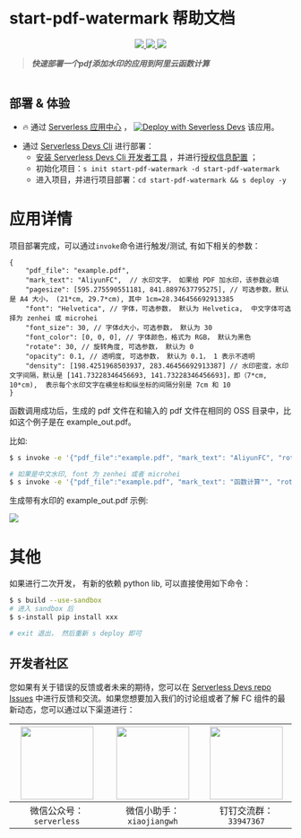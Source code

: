 # start-pdf-watermark 帮助文档

<p align="center" class="flex justify-center">
    <a href="https://www.serverless-devs.com" class="ml-1">
    <img src="http://editor.devsapp.cn/icon?package=start-pdf-watermark&type=packageType">
  </a>
  <a href="http://www.devsapp.cn/details.html?name=start-pdf-watermark" class="ml-1">
    <img src="http://editor.devsapp.cn/icon?package=start-pdf-watermark&type=packageVersion">
  </a>
  <a href="http://www.devsapp.cn/details.html?name=start-pdf-watermark" class="ml-1">
    <img src="http://editor.devsapp.cn/icon?package=start-pdf-watermark&type=packageDownload">
  </a>
</p>

<description>

> ***快速部署一个pdf添加水印的应用到阿里云函数计算***

</description>

<table>
</table>

<codepre id="codepre">
</codepre>

<deploy>

## 部署 & 体验

<appcenter>

-  :fire:  通过 [Serverless 应用中心](https://fcnext.console.aliyun.com/applications/create?template=start-pdf-watermark) ，
[![Deploy with Severless Devs](https://img.alicdn.com/imgextra/i1/O1CN01w5RFbX1v45s8TIXPz_!!6000000006118-55-tps-95-28.svg)](https://fcnext.console.aliyun.com/applications/create?template=start-pdf-watermark)  该应用。 

</appcenter>

- 通过 [Serverless Devs Cli](https://www.serverless-devs.com/serverless-devs/install) 进行部署：
    - [安装 Serverless Devs Cli 开发者工具](https://www.serverless-devs.com/serverless-devs/install) ，并进行[授权信息配置](https://www.serverless-devs.com/fc/config) ；
    - 初始化项目：`s init start-pdf-watermark -d start-pdf-watermark`   
    - 进入项目，并进行项目部署：`cd start-pdf-watermark && s deploy -y`

</deploy>

<appdetail id="flushContent">

# 应用详情

项目部署完成，可以通过`invoke`命令进行触发/测试, 有如下相关的参数：

```
{
    "pdf_file": "example.pdf",  
    "mark_text": "AliyunFC",  // 水印文字， 如果给 PDF 加水印，该参数必填
    "pagesize": [595.275590551181, 841.8897637795275], // 可选参数，默认是 A4 大小， (21*cm, 29.7*cm), 其中 1cm=28.346456692913385
    "font": "Helvetica", // 字体，可选参数， 默认为 Helvetica,  中文字体可选择为 zenhei 或 microhei
    "font_size": 30, // 字体d大小，可选参数， 默认为 30
    "font_color": [0, 0, 0], // 字体颜色，格式为 RGB， 默认为黑色
    "rotate": 30, // 旋转角度, 可选参数， 默认为 0
    "opacity": 0.1, // 透明度, 可选参数， 默认为 0.1， 1 表示不透明
    "density": [198.4251968503937, 283.46456692913387] // 水印密度，水印文字间隔，默认是 [141.73228346456693, 141.73228346456693]，即（7*cm, 10*cm),  表示每个水印文字在横坐标和纵坐标的间隔分别是 7cm 和 10
}
```

函数调用成功后，生成的 pdf 文件在和输入的 pdf 文件在相同的 OSS 目录中，比如这个例子是在 example_out.pdf。

比如:
```bash
$ s invoke -e '{"pdf_file":"example.pdf", "mark_text": "AliyunFC", "rotate":30}'

# 如果是中文水印, font 为 zenhei 或者 microhei
$ s invoke -e '{"pdf_file":"example.pdf", "mark_text": "函数计算"", "rotate":30, "font": "zenhei"}'
```

生成带有水印的 example_out.pdf 示例:

![](https://img.alicdn.com/imgextra/i1/O1CN01Tu6Ovz1gT5GcXhfm0_!!6000000004142-2-tps-647-842.png)

# 其他
如果进行二次开发， 有新的依赖 python lib, 可以直接使用如下命令：

```bash
$ s build --use-sandbox
# 进入 sandbox 后
$ s-install pip install xxx

# exit 退出， 然后重新 s deploy 即可
```

</appdetail>

<devgroup>

## 开发者社区

您如果有关于错误的反馈或者未来的期待，您可以在 [Serverless Devs repo Issues](https://github.com/serverless-devs/serverless-devs/issues) 中进行反馈和交流。如果您想要加入我们的讨论组或者了解 FC 组件的最新动态，您可以通过以下渠道进行：

<p align="center">

| <img src="https://serverless-article-picture.oss-cn-hangzhou.aliyuncs.com/1635407298906_20211028074819117230.png" width="130px" > | <img src="https://serverless-article-picture.oss-cn-hangzhou.aliyuncs.com/1635407044136_20211028074404326599.png" width="130px" > | <img src="https://serverless-article-picture.oss-cn-hangzhou.aliyuncs.com/1635407252200_20211028074732517533.png" width="130px" > |
|--- | --- | --- |
| <center>微信公众号：`serverless`</center> | <center>微信小助手：`xiaojiangwh`</center> | <center>钉钉交流群：`33947367`</center> | 

</p>

</devgroup>